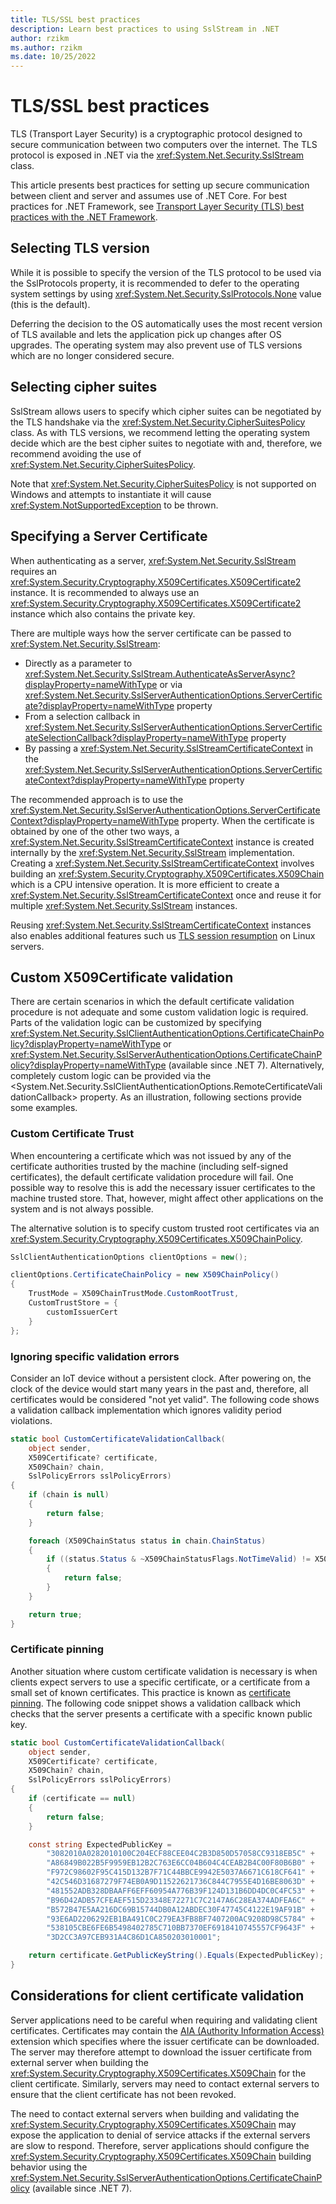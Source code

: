 ```yaml
---
title: TLS/SSL best practices
description: Learn best practices to using SslStream in .NET
author: rzikm
ms.author: rzikm
ms.date: 10/25/2022
---
```


# TLS/SSL best practices

TLS (Transport Layer Security) is a cryptographic protocol designed to secure communication between two computers over the internet. The TLS protocol is exposed in .NET via the <xref:System.Net.Security.SslStream> class.

This article presents best practices for setting up secure communication between client and server and assumes use of .NET Core. For best practices for .NET Framework, see [Transport Layer Security (TLS) best practices with the .NET Framework](/dotnet/framework/network-programming/tls).

## Selecting TLS version

While it is possible to specify the version of the TLS protocol to be used via the SslProtocols property, it is recommended to defer to the operating system settings by using <xref:System.Net.Security.SslProtocols.None> value (this is the default).

Deferring the decision to the OS automatically uses the most recent version of TLS available and lets the application pick up changes after OS upgrades. The operating system may also prevent use of TLS versions which are no longer considered secure.

## Selecting cipher suites

SslStream allows users to specify which cipher suites can be negotiated by the TLS handshake via the <xref:System.Net.Security.CipherSuitesPolicy> class. As with TLS versions, we recommend letting the operating system decide which are the best cipher suites to negotiate with and, therefore, we recommend avoiding the use of <xref:System.Net.Security.CipherSuitesPolicy>.

Note that <xref:System.Net.Security.CipherSuitesPolicy> is not supported on Windows and attempts to instantiate it will cause <xref:System.NotSupportedException> to be thrown.

## Specifying a Server Certificate

When authenticating as a server, <xref:System.Net.Security.SslStream> requires an <xref:System.Security.Cryptography.X509Certificates.X509Certificate2> instance. It is recommended to always use an <xref:System.Security.Cryptography.X509Certificates.X509Certificate2> instance which also contains the private key.

There are multiple ways how the server certificate can be passed to <xref:System.Net.Security.SslStream>:

- Directly as a parameter to <xref:System.Net.Security.SslStream.AuthenticateAsServerAsync?displayProperty=nameWithType> or via <xref:System.Net.Security.SslServerAuthenticationOptions.ServerCertificate?displayProperty=nameWithType> property
- From a selection callback in <xref:System.Net.Security.SslServerAuthenticationOptions.ServerCertificateSelectionCallback?displayProperty=nameWithType> property
- By passing a <xref:System.Net.Security.SslStreamCertificateContext> in the <xref:System.Net.Security.SslServerAuthenticationOptions.ServerCertificateContext?displayProperty=nameWithType> property

The recommended approach is to use the <xref:System.Net.Security.SslServerAuthenticationOptions.ServerCertificateContext?displayProperty=nameWithType> property. When the certificate is obtained by one of the other two ways, a <xref:System.Net.Security.SslStreamCertificateContext> instance is created internally by the <xref:System.Net.Security.SslStream> implementation. Creating a <xref:System.Net.Security.SslStreamCertificateContext> involves building an <xref:System.Security.Cryptography.X509Certificates.X509Chain> which is a CPU intensive operation. It is more efficient to create a <xref:System.Net.Security.SslStreamCertificateContext> once and reuse it for multiple <xref:System.Net.Security.SslStream> instances.

Reusing <xref:System.Net.Security.SslStreamCertificateContext> instances also enables additional features such us [TLS session resumption](https://datatracker.ietf.org/doc/html/rfc5077) on Linux servers.

## Custom X509Certificate validation

There are certain scenarios in which the default certificate validation procedure is not adequate and some custom validation logic is required. Parts of the validation logic can be customized by specifying <xref:System.Net.Security.SslClientAuthenticationOptions.CertificateChainPolicy?displayProperty=nameWithType> or <xref:System.Net.Security.SslServerAuthenticationOptions.CertificateChainPolicy?displayProperty=nameWithType> (available since .NET 7). Alternatively, completely custom logic can be provided via the <System.Net.Security.SslClientAuthenticationOptions.RemoteCertificateValidationCallback> property. As an illustration, following sections provide some examples.

### Custom Certificate Trust

When encountering a certificate which was not issued by any of the certificate authorities trusted by the machine (including self-signed certificates), the default certificate validation procedure will fail. One possible way to resolve this is add the necessary issuer certificates to the machine trusted store. That, however, might affect other applications on the system and is not always possible.

The alternative solution is to specify custom trusted root certificates via an <xref:System.Security.Cryptography.X509Certificates.X509ChainPolicy>.

```csharp
SslClientAuthenticationOptions clientOptions = new();

clientOptions.CertificateChainPolicy = new X509ChainPolicy()
{
    TrustMode = X509ChainTrustMode.CustomRootTrust,
    CustomTrustStore = {
        customIssuerCert
    }
};
```

### Ignoring specific validation errors

Consider an IoT device without a persistent clock. After powering on, the clock of the device would start many years in the past and, therefore, all certificates would be considered "not yet valid". The following code shows a validation callback implementation which ignores validity period violations.

```csharp
static bool CustomCertificateValidationCallback(
    object sender,
    X509Certificate? certificate,
    X509Chain? chain,
    SslPolicyErrors sslPolicyErrors)
{
    if (chain is null)
    {
        return false;
    }

    foreach (X509ChainStatus status in chain.ChainStatus)
    {
        if ((status.Status & ~X509ChainStatusFlags.NotTimeValid) != X509ChainStatusFlags.NoError)
        {
            return false;
        }
    }

    return true;
}
```

### Certificate pinning

Another situation where custom certificate validation is necessary is when clients expect servers to use a specific certificate, or a certificate from a small set of known certificates. This practice is known as [certificate pinning](https://owasp.org/www-community/controls/Certificate_and_Public_Key_Pinning). The following code snippet shows a validation callback which checks that the server presents a certificate with a specific known public key.

```csharp
static bool CustomCertificateValidationCallback(
    object sender,
    X509Certificate? certificate,
    X509Chain? chain,
    SslPolicyErrors sslPolicyErrors)
{
    if (certificate == null)
    {
        return false;
    }

    const string ExpectedPublicKey =
        "3082010A0282010100C204ECF88CEE04C2B3D850D57058CC9318EB5C" +
        "A86849B022B5F9959EB12B2C763E6CC04B604C4CEAB2B4C00F80B6B0" +
        "F972C98602F95C415D132B7F71C44BBCE9942E5037A6671C618CF641" +
        "42C546D31687279F74EB0A9D11522621736C844C7955E4D16BE8063D" +
        "481552ADB328DBAAFF6EFF60954A776B39F124D131B6DD4DC0C4FC53" +
        "B96D42ADB57CFEAEF515D23348E72271C7C2147A6C28EA374ADFEA6C" +
        "B572B47E5AA216DC69B15744DB0A12ABDEC30F47745C4122E19AF91B" +
        "93E6AD2206292EB1BA491C0C279EA3FB8BF7407200AC9208D98C5784" +
        "538105CBE6FE6B5498402785C710BB7370EF6918410745557CF9643F" +
        "3D2CC3A97CEB931A4C86D1CA850203010001";

    return certificate.GetPublicKeyString().Equals(ExpectedPublicKey);
}
```

## Considerations for client certificate validation

Server applications need to be careful when requiring and validating client certificates. Certificates may contain the [AIA (Authority Information Access)](http://www.pkiglobe.org/auth_info_access.html) extension which specifies where the issuer certificate can be downloaded. The server may therefore attempt to download the issuer certificate from external server when building the <xref:System.Security.Cryptography.X509Certificates.X509Chain> for the client certificate. Similarly, servers may need to contact external servers to ensure that the client certificate has not been revoked.

The need to contact external servers when building and validating the <xref:System.Security.Cryptography.X509Certificates.X509Chain> may expose the application to denial of service attacks if the external servers are slow to respond. Therefore, server applications should configure the <xref:System.Security.Cryptography.X509Certificates.X509Chain> building behavior using the <xref:System.Net.Security.SslServerAuthenticationOptions.CertificateChainPolicy> (available since .NET 7).
